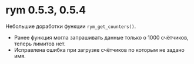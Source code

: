 # rym 0.5.3, 0.5.4

Небольшие доработки функции `rym_get_counters()`.

* Ранее функция могла запрашивать данные только о 1000 счётчиков, теперь лимитов нет.
* Исправлена ошибка при загрузке счётчиков по которым не задано имя.